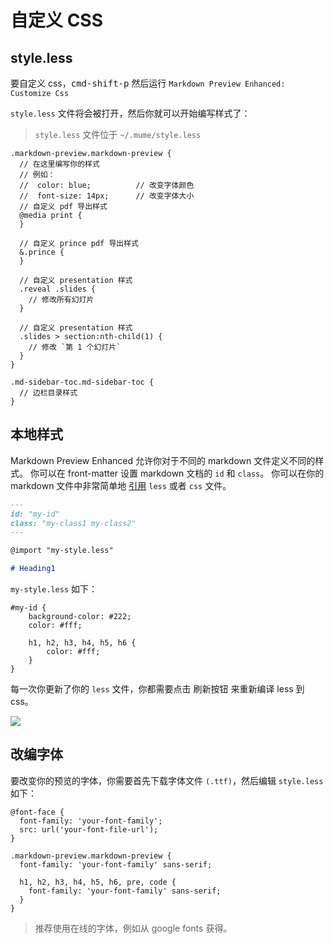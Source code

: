 # 自定义 CSS

## style.less

要自定义 css，<kbd>cmd-shift-p</kbd> 然后运行 `Markdown Preview Enhanced: Customize Css`

`style.less` 文件将会被打开，然后你就可以开始编写样式了：

> `style.less` 文件位于 `~/.mume/style.less`


```less
.markdown-preview.markdown-preview {
  // 在这里编写你的样式
  // 例如：
  //  color: blue;          // 改变字体颜色
  //  font-size: 14px;      // 改变字体大小
  // 自定义 pdf 导出样式
  @media print {
  }

  // 自定义 prince pdf 导出样式
  &.prince {
  }

  // 自定义 presentation 样式
  .reveal .slides {
    // 修改所有幻灯片
  }

  // 自定义 presentation 样式
  .slides > section:nth-child(1) {
    // 修改 `第 1 个幻灯片`
  }
}

.md-sidebar-toc.md-sidebar-toc {
  // 边栏目录样式
}
```

## 本地样式
Markdown Preview Enhanced 允许你对于不同的 markdown 文件定义不同的样式。
你可以在 front-matter 设置 markdown 文档的 `id` 和 `class`。
你可以在你的 markdown 文件中非常简单地 [引用](zh-cn/file-imports.md) `less` 或者 `css` 文件。

```markdown
---
id: "my-id"
class: "my-class1 my-class2"
---

@import "my-style.less"

# Heading1
```

`my-style.less` 如下：

```less
#my-id {
    background-color: #222;
    color: #fff;

    h1, h2, h3, h4, h5, h6 {
        color: #fff;
    }
}
```

每一次你更新了你的 `less` 文件，你都需要点击 刷新按钮 来重新编译 less 到 css。

![](https://cloud.githubusercontent.com/assets/1908863/22716917/c7088ae0-ed5d-11e6-8db9-e1ab035a3a2b.png)

## 改编字体
要改变你的预览的字体，你需要首先下载字体文件 `(.ttf)`，然后编辑 `style.less` 如下：

```less
@font-face {
  font-family: 'your-font-family';
  src: url('your-font-file-url');
}

.markdown-preview.markdown-preview {
  font-family: 'your-font-family' sans-serif;

  h1, h2, h3, h4, h5, h6, pre, code {
    font-family: 'your-font-family' sans-serif;
  }
}
```

> 推荐使用在线的字体，例如从 google fonts 获得。
